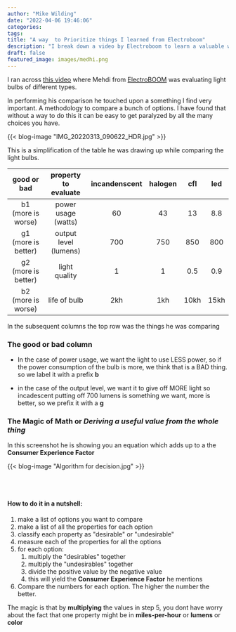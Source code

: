 ```yaml
---
author: "Mike Wilding"
date: "2022-04-06 19:46:06"
categories:
tags:
title: "A way  to Prioritize things I learned from Electroboom"
description: "I break down a video by Electroboom to learn a valuable way of comparing things"
draft: false
featured_image: images/medhi.png 
---
```

                 
I ran across [this video](https://youtu.be/nycAujdp708) where Mehdi from [ElectroBOOM](https://www.youtube.com/c/Electroboom/videos) was evaluating light bulbs of different types.

In performing his comparison he touched upon a something I find very important.  A methodology to compare a bunch of options.  I have found that without a way to do this it can be easy to get paralyzed by all the many choices you have.

{{< blog-image "IMG_20220313_090622_HDR.jpg" >}}

This is a simplification of the table he was drawing up while comparing the light bulbs.

|     good or bad     | property to evaluate  | incandenscent | halogen | cfl  | led  |
| :-----------------: | :-------------------: | :-----------: | :-----: | :--: | :--: |
| b1 (more is worse)  |  power usage (watts)  |      60       |   43    |  13  | 8.8  |
| g1 (more is better) | output level (lumens) |      700      |   750   | 850  | 800  |
| g2 (more is better) |     light quality     |       1       |    1    | 0.5  | 0.9  |
| b2 (more is worse)  |         life of bulb         |      2kh      |   1kh   | 10kh | 15kh |

In the subsequent columns the top row was the things he was comparing

### The good or bad column

- In the case of power usage, we want the light to use LESS power, so if the power consumption of the bulb is more, we think that is a BAD thing. so we label it with a prefix **b**

- in the case of the output level, we want it to give off MORE light so incadescent putting off 700 lumens is something we want, more is better, so we prefix it with a **g**

### The Magic of Math or _Deriving a useful value from the whole thing_


In this screenshot he is showing you an equation which adds up to a the **Consumer Experience Factor**



{{< blog-image "Algorithm for decision.jpg" >}}

<br>
<br>

#### How to do it in a nutshell:

1. make a list of options you want to compare
2. make a list of all the properties for each option
3. classify each property as "desirable" or "undesirable" 
4. measure each of the properties for all the options
5. for each option:
    1. multiply the "desirables" together
    1. multiply the "undesirables" together
    1. divide the positive value by the negative value
    1. this will yield the **Consumer Experience Factor** he mentions
6. Compare the numbers for each option. The higher the number the better.


The magic is that by **multiplying** the values in step 5, you dont have worry about the fact that one property might be  in **miles-per-hour** or **lumens** or **color**
